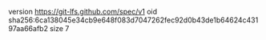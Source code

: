 version https://git-lfs.github.com/spec/v1
oid sha256:6ca138045e34cb9e648f083d7047262fec92d0b43de1b64624c43197aa66afb2
size 7
